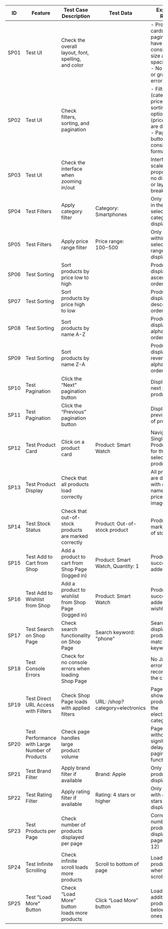 | ID   | Feature                                        | Test Case Description                                 | Test Data                         | Expected Result                                                                                                                | Tester | Date      | Result | Note |
| ---- | ---------------------------------------------- | ----------------------------------------------------- | --------------------------------- | ------------------------------------------------------------------------------------------------------------------------------ | ------ | --------- | ------ | ---- |
| SP01 | Test UI                                        | Check the overall layout, font, spelling, and color   |                                   | - Product cards, filters, pagination have consistent size and spacing<br>- No spelling or grammar errors                       | Hieu   | 27/4/2025 |        |      |
| SP02 | Test UI                                        | Check filters, sorting, and pagination                |                                   | - Filters (category, price) and sorting options (price, name) are displayed<br>- Pagination buttons are consistently formatted | Hieu   | 27/4/2025 |        |      |
| SP03 | Test UI                                        | Check the interface when zooming in/out               |                                   | Interface scales proportionally, no distortion or layout breakage                                                              | Hieu   | 27/4/2025 |        |      |
| SP04 | Test Filters                                   | Apply category filter                                 | Category: Smartphones             | Only products in the selected category are displayed                                                                           | Hieu   | 27/4/2025 |        |      |
| SP05 | Test Filters                                   | Apply price range filter                              | Price range: $100-$500            | Only products within the selected price range are displayed                                                                    | Hieu   | 27/4/2025 |        |      |
| SP06 | Test Sorting                                   | Sort products by price low to high                    |                                   | Products are displayed in ascending order of price                                                                             | Hieu   | 27/4/2025 |        |      |
| SP07 | Test Sorting                                   | Sort products by price high to low                    |                                   | Products are displayed in descending order of price                                                                            | Hieu   | 27/4/2025 |        |      |
| SP08 | Test Sorting                                   | Sort products by name A-Z                             |                                   | Products are displayed in alphabetical order                                                                                   | Hieu   | 27/4/2025 |        |      |
| SP09 | Test Sorting                                   | Sort products by name Z-A                             |                                   | Products are displayed in reverse alphabetical order                                                                           | Hieu   | 27/4/2025 |        |      |
| SP10 | Test Pagination                                | Click the “Next” pagination button                    |                                   | Displays the next page of products                                                                                             | Hieu   | 27/4/2025 |        |      |
| SP11 | Test Pagination                                | Click the “Previous” pagination button                |                                   | Displays the previous page of products                                                                                         | Hieu   | 27/4/2025 |        |      |
| SP12 | Test Product Card                              | Click on a product card                               | Product: Smart Watch              | Navigates to Single Product Page for the selected product                                                                      | Hieu   | 27/4/2025 |        |      |
| SP13 | Test Product Display                           | Check that all products load correctly                |                                   | All products are displayed with correct names, prices, and images                                                              | Hieu   | 27/4/2025 |        |      |
| SP14 | Test Stock Status                              | Check that out-of-stock products are marked correctly | Product: Out-of-stock product     | Product is marked as out of stock                                                                                              | Hieu   | 27/4/2025 |        |      |
| SP15 | Test Add to Cart from Shop                     | Add a product to cart from Shop Page (logged in)      | Product: Smart Watch, Quantity: 1 | Product is successfully added to cart                                                                                          | Hieu   | 27/4/2025 |        |      |
| SP16 | Test Add to Wishlist from Shop                 | Add a product to wishlist from Shop Page (logged in)  | Product: Smart Watch              | Product is successfully added to wishlist                                                                                      | Hieu   | 27/4/2025 |        |      |
| SP17 | Test Search on Shop Page                       | Check search functionality on Shop Page               | Search keyword: "phone"           | Search results display products matching the keyword                                                                           | Hieu   | 27/4/2025 |        |      |
| SP18 | Test Console Errors                            | Check for no console errors when loading Shop Page    |                                   | No JavaScript errors are recorded in the console                                                                               | Hieu   | 27/4/2025 |        |      |
| SP19 | Test Direct URL Access with Filters            | Check Shop Page loads with applied filters            | URL: /shop?category=electronics   | Page loads showing only products in the electronics category                                                                   | Hieu   | 27/4/2025 |        |      |
| SP20 | Test Performance with Large Number of Products | Check page handles large product volume               |                                   | Page loads without significant delay, pagination functions                                                                     | Hieu   | 27/4/2025 |        |      |
| SP21 | Test Brand Filter                              | Apply brand filter if available                       | Brand: Apple                      | Only Apple products are displayed                                                                                              | Hieu   | 27/4/2025 |        |      |
| SP22 | Test Rating Filter                             | Apply rating filter if available                      | Rating: 4 stars or higher         | Only products with 4 or 5 stars are displayed                                                                                  | Hieu   | 27/4/2025 |        |      |
| SP23 | Test Products per Page                         | Check number of products displayed per page           |                                   | Correct number of products is displayed per page (e.g., 12)                                                                    | Hieu   | 27/4/2025 |        |      |
| SP24 | Test Infinite Scrolling                        | Check infinite scroll loads more products             | Scroll to bottom of page          | Loads more products when user scrolls down                                                                                     | Hieu   | 27/4/2025 |        |      |
| SP25 | Test "Load More" Button                        | Check “Load More” button loads more products          | Click “Load More” button          | Loads additional products below existing ones                                                                                  | Hieu   | 27/4/2025 |        |      |
